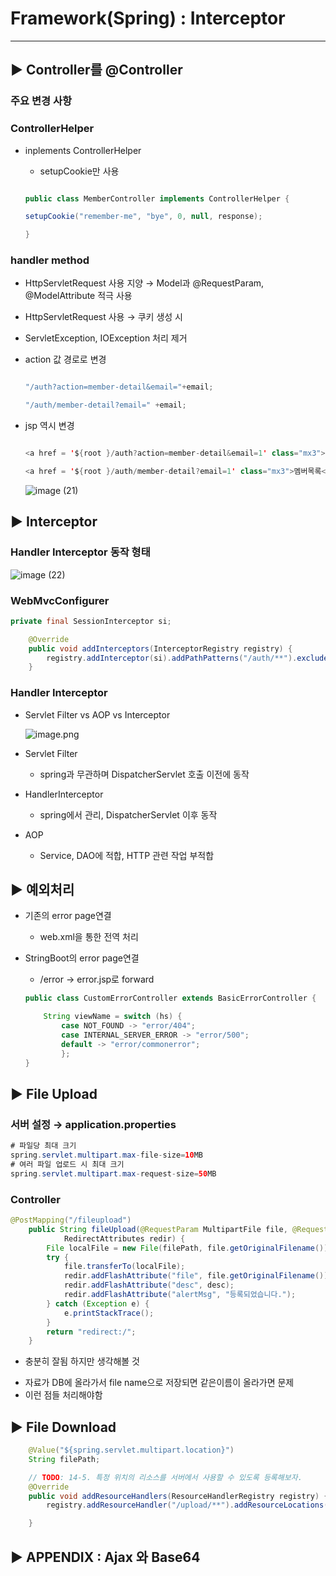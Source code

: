 # Framework(Spring) : Interceptor
---

## ▶️ Controller를 @Controller

### 주요 변경 사항

### ControllerHelper

- inplements ControllerHelper
    - setupCookie만 사용
    
    ```java
    
    public class MemberController implements ControllerHelper {
    
    setupCookie("remember-me", "bye", 0, null, response);
    
    }
    ```
    

### handler method

- HttpServletRequest 사용 지양 → Model과 @RequestParam, @ModelAttribute 적극 사용
- HttpServletRequest 사용 → 쿠키 생성 시
- ServletException, IOException 처리 제거
- action 값 경로로 변경
    
    ```java
    
    "/auth?action=member-detail&email="+email;
    
    "/auth/member-detail?email=" +email;
    ```
    
- jsp 역시 변경
    
    ```java
    
    <a href = '${root }/auth?action=member-detail&email=1' class="mx3">멤버목록</a>
    
    <a href = '${root }/auth/member-detail?email=1' class="mx3">멤버목록</a>
    ```
    
    ![image (21)](https://github.com/user-attachments/assets/2005275a-3acb-4167-9688-3d2cba23ae53)


## ▶️ Interceptor

### Handler Interceptor 동작 형태

![image (22)](https://github.com/user-attachments/assets/a1ea732d-07de-4141-b0af-aa4300f2f284)

### WebMvcConfigurer

```java
private final SessionInterceptor si;

	@Override
	public void addInterceptors(InterceptorRegistry registry) {
		registry.addInterceptor(si).addPathPatterns("/auth/**").excludePathPatterns("/auth/help");
	}
```

### Handler Interceptor

- Servlet Filter vs AOP vs Interceptor
    
    ![image.png](attachment:b516c2cf-84ed-439b-bd98-c29ca54a3815:image.png)
    
- Servlet Filter
    - spring과 무관하며 DispatcherServlet 호출 이전에 동작
- HandlerInterceptor
    - spring에서 관리, DispatcherServlet 이후 동작
- AOP
    - Service, DAO에 적합, HTTP 관련 작업 부적합

## ▶️ 예외처리

- 기존의 error page연결
    - web.xml을 통한 전역 처리
- StringBoot의 error page연결
    - /error → error.jsp로 forward
    
    ```java
    public class CustomErrorController extends BasicErrorController {
    
    	String viewName = switch (hs) {
    		case NOT_FOUND -> "error/404";
    		case INTERNAL_SERVER_ERROR -> "error/500";
    		default -> "error/commonerror";
    		};
    }
    ```
    

## ▶️ File Upload

### 서버 설정 → application.properties

```java
# 파일당 최대 크기
spring.servlet.multipart.max-file-size=10MB         
# 여러 파일 업로드 시 최대 크기
spring.servlet.multipart.max-request-size=50MB    
```

### Controller

```java
@PostMapping("/fileupload")
	public String fileUpload(@RequestParam MultipartFile file, @RequestParam(required = false) String desc,
			RedirectAttributes redir) {
		File localFile = new File(filePath, file.getOriginalFilename());
		try {
			file.transferTo(localFile);
			redir.addFlashAttribute("file", file.getOriginalFilename());
			redir.addFlashAttribute("desc", desc);
			redir.addFlashAttribute("alertMsg", "등록되었습니다.");
		} catch (Exception e) {
			e.printStackTrace();
		}
		return "redirect:/";
	}
```

+ 충분히 잘됨 하지만 생각해볼 것

- 자료가 DB에 올라가서 file name으로 저장되면 같은이름이 올라가면 문제
- 이런 점들 처리해야함

## ▶️ File Download

```java
	@Value("${spring.servlet.multipart.location}")
	String filePath;

	// TODO: 14-5. 특정 위치의 리소스를 서버에서 사용할 수 있도록 등록해보자.
	@Override
	public void addResourceHandlers(ResourceHandlerRegistry registry) {
		registry.addResourceHandler("/upload/**").addResourceLocations("file:" + filePath + "/");

	}
```

## ▶️ APPENDIX : Ajax 와 Base64
